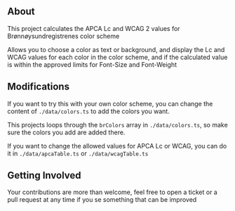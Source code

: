 ## About

This project calculates the APCA Lc and WCAG 2 values for Brønnøysundregistrenes color scheme

Allows you to choose a color as text or background, and display the Lc and WCAG values for each color in the color scheme, and if the calculated value is within the approved limits for Font-Size and Font-Weight


## Modifications

If you want to try this with your own color scheme, you can change the content of `./data/colors.ts` to add the colors you want.

This projects loops through the `brColors` array in `./data/colors.ts`, so make sure the colors you add are added there.

If you want to change the allowed values for APCA Lc or WCAG, you can do it in `./data/apcaTable.ts` or `./data/wcagTable.ts`



## Getting Involved

Your contributions are more than welcome, feel free to open a ticket or a pull request at any time if you se something that can be improved